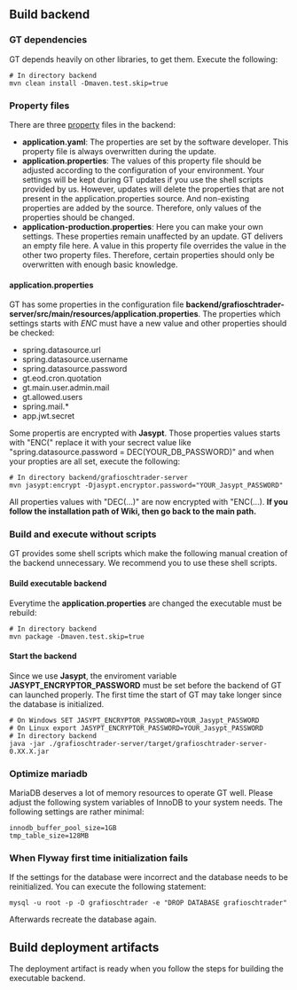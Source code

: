 ## Build backend

### GT dependencies
GT depends heavily on other libraries, to get them. Execute the following:
```
# In directory backend
mvn clean install -Dmaven.test.skip=true
```
### Property files
There are three [property](./grafioschtrader-server/src/main/resources) files in the backend:
- **application.yaml**: The properties are set by the software developer. This property file is always overwritten during the update.
- **application.properties**: The values of this property file should be adjusted according to the configuration of your environment. Your settings will be kept during GT updates if you use the shell scripts provided by us. However, updates will delete the properties that are not present in the application.properties source. And non-existing properties are added by the source. Therefore, only values of the properties should be changed.
- **application-production.properties**: Here you can make your own settings. These properties remain unaffected by an update. GT delivers an empty file here. A value in this property file overrides the value in the other two property files. Therefore, certain properties should only be overwritten with enough basic knowledge.

#### application.properties
GT has some properties in the configuration file **backend/grafioschtrader-server/src/main/resources/application.properties**. The properties which settings starts with *ENC* must have a new value and other properties should be checked:
- spring.datasource.url
- spring.datasource.username
- spring.datasource.password
- gt.eod.cron.quotation
- gt.main.user.admin.mail
- gt.allowed.users
- spring.mail.*
- app.jwt.secret

Some propertis are encrypted with **Jasypt**. Those properties values starts with "ENC(" replace it with your secrect value like "spring.datasource.password = DEC(YOUR_DB_PASSWORD)" and when your propties are all set, execute the following:

```
# In directory backend/grafioschtrader-server
mvn jasypt:encrypt -Djasypt.encryptor.password="YOUR_Jasypt_PASSWORD"
```
All properties values with "DEC(...)" are now encrypted with "ENC(...).  **If you follow the installation path of Wiki, then go back to the main path.**

### Build and execute without scripts
GT provides some shell scripts which make the following manual creation of the backend unnecessary. We recommend you to use these shell scripts.
#### Build executable backend
Everytime the **application.properties** are changed the executable must be rebuild:
```
# In directory backend
mvn package -Dmaven.test.skip=true
```
#### Start the backend
Since we use **Jasypt**, the enviroment variable **JASYPT_ENCRYPTOR_PASSWORD** must be set before the backend of GT can launched properly. The first time the start of GT may take longer since the database is initialized.
```
# On Windows SET JASYPT_ENCRYPTOR_PASSWORD=YOUR_Jasypt_PASSWORD 
# On Linux export JASYPT_ENCRYPTOR_PASSWORD=YOUR_Jasypt_PASSWORD
# In directory backend
java -jar ./grafioschtrader-server/target/grafioschtrader-server-0.XX.X.jar
```
### Optimize mariadb
MariaDB deserves a lot of memory resources to operate GT well. Please adjust the following system variables of InnoDB to your system needs. The following settings are rather minimal:
```
innodb_buffer_pool_size=1GB
tmp_table_size=128MB
```

### When Flyway first time initialization fails
If the settings for the database were incorrect and the database needs to be reinitialized. You can execute the following statement:
```
mysql -u root -p -D grafioschtrader -e "DROP DATABASE grafioschtrader"
```
Afterwards recreate the database again.
## Build deployment artifacts
The deployment artifact is ready when you follow the steps for building the executable backend. 
